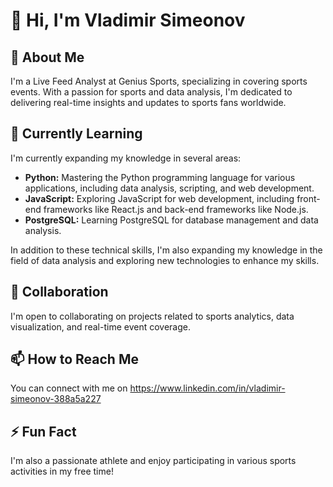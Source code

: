 # 👋 Hi, I'm Vladimir Simeonov 

## 👀 About Me 
I'm a Live Feed Analyst at Genius Sports, specializing in covering sports events. With a passion for sports and data analysis, I'm dedicated to delivering real-time insights and updates to sports fans worldwide.

## 🌱 Currently Learning
I'm currently expanding my knowledge in several areas:

- **Python:** Mastering the Python programming language for various applications, including data analysis, scripting, and web development.
- **JavaScript:** Exploring JavaScript for web development, including front-end frameworks like React.js and back-end frameworks like Node.js.
- **PostgreSQL:** Learning PostgreSQL for database management and data analysis.
  
In addition to these technical skills, I'm also expanding my knowledge in the field of data analysis and exploring new technologies to enhance my skills.

## 💞️ Collaboration
I'm open to collaborating on projects related to sports analytics, data visualization, and real-time event coverage.

## 📫 How to Reach Me
You can connect with me on https://www.linkedin.com/in/vladimir-simeonov-388a5a227

## ⚡ Fun Fact
I'm also a passionate athlete and enjoy participating in various sports activities in my free time!
